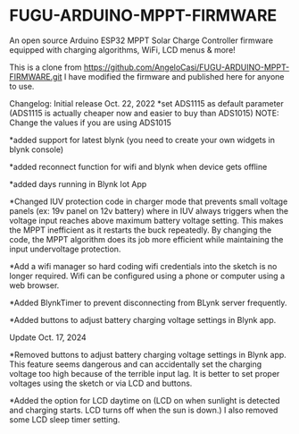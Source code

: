# FUGU-ARDUINO-MPPT-FIRMWARE
An open source Arduino ESP32 MPPT Solar Charge Controller firmware equipped with charging algorithms, WiFi, LCD menus &amp; more!

This is a clone from https://github.com/AngeloCasi/FUGU-ARDUINO-MPPT-FIRMWARE.git
I have modified the firmware and published here for anyone to use.

Changelog:
Initial release Oct. 22, 2022
*set ADS1115 as default parameter (ADS1115 is actually cheaper now and easier to buy than ADS1015) NOTE: Change the values if you are using ADS1015

*added support for latest blynk (you need to create your own widgets in blynk console)

*added reconnect function for wifi and blynk when device gets offline

*added days running in Blynk Iot App

*Changed IUV protection code in charger mode that prevents small voltage panels (ex: 19v panel on 12v battery) where in IUV always triggers when the voltage input reaches above maximum battery voltage setting. This makes the MPPT inefficient as it restarts the buck repeatedly. By changing the code, the MPPT algorithm does its job more efficient while maintaining the input undervoltage protection.

*Add a wifi manager so hard coding wifi credentials into the sketch is no longer required. Wifi can be configured using a phone or computer using a web browser.

*Added BlynkTimer to prevent disconnecting from BLynk server frequently.

*Added buttons to adjust battery charging voltage settings in Blynk app.

Update Oct. 17, 2024

*Removed buttons to adjust battery charging voltage settings in Blynk app. This feature seems dangerous and can accidentally set the charging voltage too high because of the terrible input lag. It is better to set proper voltages using the sketch or via LCD and buttons.

*Added the option for LCD daytime on (LCD on when sunlight is detected and charging starts. LCD turns off when the sun is down.) I also removed some LCD sleep timer setting.
